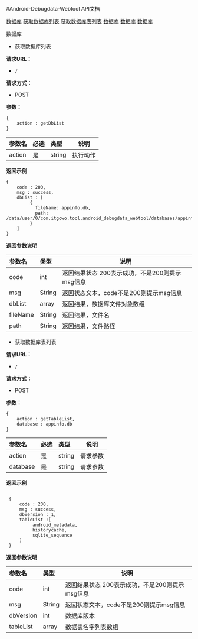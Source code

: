 #Android-Debugdata-Webtool API文档

[数据库](#db)
[获取数据库列表](#getDbList)
[获取数据库表列表](#getTableList)
[数据库](#db)
[数据库](#db)
[数据库](#db)

<span id="db">数据库</span>
<span id="getDbList"></span>
- 获取数据库列表

**请求URL：**
- ` / `

**请求方式：**
- POST

**参数：**

 ```
 {
     action : getDbList
 }

 ```

|参数名|必选|类型|说明|
|:----    |:---|:----- |-----   |
|action |是  |string |执行动作|


 **返回示例**

 ```
 {
     code : 200,
     msg : success,
     dbList : [
          {
            fileName: appinfo.db,
            path: /data/user/0/com.itgowo.tool.android_debugdata_webtool/databases/appinfo.db
          }
     ]
 }

 ```

 **返回参数说明**

|参数名|类型|说明|
|:-----  |:-----|-----                           |
|code |int   |返回结果状态 200表示成功，不是200则提示msg信息  |
|msg |String   |返回状态文本，code不是200则提示msg信息  |
|dbList |array   |返回结果，数据库文件对象数组  |
|fileName |String   |返回结果，文件名  |
|path |String   |返回结果，文件路径  |



<span id="getTableList"></span>
- 获取数据库表列表 

**请求URL：**
- ` / `

**请求方式：**
- POST

**参数：**


 ```
 {
     action : getTableList,
     database : appinfo.db
 }

 ```



|参数名|必选|类型|说明|
|:----    |:---|:----- |-----   |
|action |是  |string |请求参数|
|database |是  |string | 请求参数    |


 **返回示例**

```

 {
     code : 200,
     msg : success,
     dbVersion : 1,
     tableList :[
          android_metadata,
          historycache,
          sqlite_sequence
     ]
 }

```

 **返回参数说明**

|参数名|类型|说明|
|:-----  |:-----|-----                           |
|code |int   |返回结果状态 200表示成功，不是200则提示msg信息  |
|msg |String   |返回状态文本，code不是200则提示msg信息  |
|dbVersion |int   |数据库版本  |
|tableList |array   |数据表名字列表数组  |
